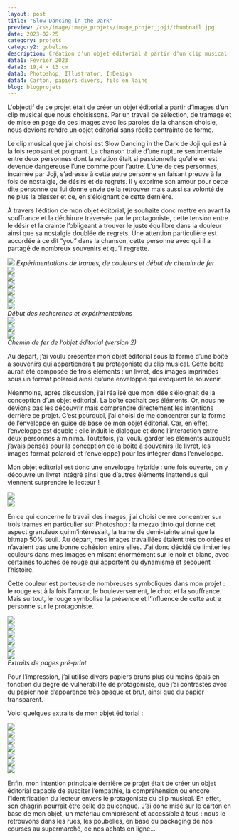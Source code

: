 ```yaml
---
layout: post
title: "Slow Dancing in the Dark"
preview: /css/image/image_projets/image_projet_joji/thumbnail.jpg
date: 2023-02-25
category: projets
category2: gobelins
description: Création d'un objet éditorial à partir d'un clip musical
data1: Février 2023
data2: 19,4 × 13 cm
data3: Photoshop, Illustrator, InDesign
data4: Carton, papiers divers, fils en laine
blog: blogprojets
---
```


L'objectif de ce projet était de créer un objet éditorial à partir d’images d’un clip musical que nous choisissons. Par un travail de sélection, de tramage et de mise en page de ces images avec les paroles de la chanson choisie, nous devions rendre un objet éditorial sans réelle contrainte de forme.

Le clip musical que j’ai choisi est Slow Dancing in the Dark de Joji qui est à la fois reposant et poignant. La chanson traite d’une rupture sentimentale entre deux personnes dont la relation était si passionnelle qu’elle en est devenue dangereuse l’une comme pour l’autre. L’une de ces personnes, incarnée par Joji, s’adresse à cette autre personne en faisant preuve à la fois de nostalgie, de désirs et de regrets. Il y exprime son amour pour cette dite personne qui lui donne envie de la retrouver mais aussi sa volonté de ne plus la blesser et ce, en s’éloignant de cette dernière.

À travers l’édition de mon objet éditorial, je souhaite donc mettre en avant la souffrance et la déchirure traversée par le protagoniste, cette tension entre le désir et la crainte l’obligeant à trouver le juste équilibre dans la douleur ainsi que sa nostalgie doublée de regrets. Une attention particulière est accordée à ce dit “you” dans la chanson, cette personne avec qui il a partagé de nombreux souvenirs et qu’il regrette.

<img src="/css/image/image_projets/image_projet_joji/img1.jpg">
<em>Expérimentations de trames, de couleurs et début de chemin de fer</em>

<div class="image_container">
<div class="three"><img onclick="Zoom(this)" class="img-gallery" src="/css/image/image_projets/image_projet_knife/img2_2.jpg"></div>
<div class="three"><img onclick="Zoom(this)" class="img-gallery" src="/css/image/image_projets/image_projet_knife/img2_4.jpg"></div>
<div class="three"><img onclick="Zoom(this)" class="img-gallery" src="/css/image/image_projets/image_projet_knife/img2_5.jpg"></div>
<div class="three"><img onclick="Zoom(this)" class="img-gallery" src="/css/image/image_projets/image_projet_knife/img2_9.jpg"></div>
<div class="three"><img onclick="Zoom(this)" class="img-gallery" src="/css/image/image_projets/image_projet_knife/img2_10.jpg"></div>
<div class="three"><img onclick="Zoom(this)" class="img-gallery" src="/css/image/image_projets/image_projet_knife/img2_11.jpg"></div>
<em>Début des recherches et expérimentations</em>
</div>

<div class="image_container">
<div class="three"><img onclick="Zoom(this)" class="img-gallery" src="/css/image/image_projets/image_projet_knife/img3.jpg"></div>
<div class="three"><img onclick="Zoom(this)" class="img-gallery" src="/css/image/image_projets/image_projet_knife/img3_1.jpg"></div>
<div class="three"><img onclick="Zoom(this)" class="img-gallery" src="/css/image/image_projets/image_projet_knife/img3_2.jpg"></div>
<em>Chemin de fer de l’objet éditorial (version 2)</em>
</div>

Au départ, j’ai voulu présenter mon objet éditorial sous la forme d’une boîte à souvenirs qui appartiendrait au protagoniste du clip musical. Cette boîte aurait été composée de trois éléments : un livret, des images imprimées sous un format polaroid ainsi qu’une enveloppe qui évoquent le souvenir.

Néanmoins, après discussion, j’ai réalisé que mon idée s’éloignait de la conception d’un objet éditorial. La boîte cachait ces éléments. Or, nous ne devions pas les découvrir mais comprendre directement les intentions derrière ce projet. C’est pourquoi, j’ai choisi de me concentrer sur la forme de l’enveloppe en guise de base de mon objet éditorial. Car, en effet, l’enveloppe est double : elle induit le dialogue et donc l’interaction entre deux personnes à minima. Toutefois, j’ai voulu garder les éléments auxquels j’avais pensés pour la conception de la boîte à souvenirs (le livret, les images format polaroid et l’enveloppe) pour les intégrer dans l’enveloppe.

Mon objet éditorial est donc une enveloppe hybride : une fois ouverte, on y découvre un livret intégré ainsi que d’autres éléments inattendus qui viennent surprendre le lecteur !
<div class="image_container">
<div><img onclick="Zoom(this)" class="img-gallery" src="/css/image/image_projets/image_projet_knife/img4.jpg"></div>
<div><img onclick="Zoom(this)" class="img-gallery" src="/css/image/image_projets/image_projet_knife/img5.jpg"></div>
</div>

En ce qui concerne le travail des images, j’ai choisi de me concentrer sur trois trames en particulier sur Photoshop : la mezzo tinto qui donne cet aspect granuleux qui m’intéressait, la trame de demi-teinte ainsi que la bitmap 50% seuil. Au départ, mes images travaillées étaient très colorées et n’avaient pas une bonne cohésion entre elles. J’ai donc décidé de limiter les couleurs dans mes images en misant énormément sur le noir et blanc, avec certaines touches de rouge qui apportent du dynamisme et secouent l’histoire.

Cette couleur est porteuse de nombreuses symboliques dans mon projet : le rouge est à la fois l’amour, le bouleversement, le choc et la souffrance. Mais surtout, le rouge symbolise la présence et l’influence de cette autre personne sur le protagoniste.

<div class="image_container">
<div class="three"><img onclick="Zoom(this)" class="img-gallery" src="/css/image/image_projets/image_projet_knife/img6_1.jpg"></div>
<div class="three"><img onclick="Zoom(this)" class="img-gallery" src="/css/image/image_projets/image_projet_knife/img6_4.jpg"></div>
<div class="three"><img onclick="Zoom(this)" class="img-gallery" src="/css/image/image_projets/image_projet_knife/img6_5.jpg"></div>
<div class="three"><img onclick="Zoom(this)" class="img-gallery" src="/css/image/image_projets/image_projet_knife/img6_7.jpg"></div>
<div class="three"><img onclick="Zoom(this)" class="img-gallery" src="/css/image/image_projets/image_projet_knife/img6_9.jpg"></div>
<div class="three"><img onclick="Zoom(this)" class="img-gallery" src="/css/image/image_projets/image_projet_knife/img6_12.jpg"></div>
<em>Extraits de pages pré-print</em>
</div>

Pour l’impression, j’ai utilisé divers papiers bruns plus ou moins épais en fonction du degré de vulnérabilité de protagoniste, que j’ai contrastés avec du papier noir d’apparence très opaque et brut, ainsi que du papier transparent.

Voici quelques extraits de mon objet éditorial :
<div class="image_container">
<div class="three"><img onclick="Zoom(this)" class="img-gallery" src="/css/image/image_projets/image_projet_knife/img7.jpg"></div>
<div class="three"><img onclick="Zoom(this)" class="img-gallery" src="/css/image/image_projets/image_projet_knife/img7_2.jpg"></div>
<div class="three"><img onclick="Zoom(this)" class="img-gallery" src="/css/image/image_projets/image_projet_knife/img7_3.jpg"></div>
<div class="three"><img onclick="Zoom(this)" class="img-gallery" src="/css/image/image_projets/image_projet_knife/img7_4.jpg"></div>
<div class="three"><img onclick="Zoom(this)" class="img-gallery" src="/css/image/image_projets/image_projet_knife/img7_5.jpg"></div>
<div class="three"><img onclick="Zoom(this)" class="img-gallery" src="/css/image/image_projets/image_projet_knife/img7_7.jpg"></div>
</div>
<img onclick="Zoom(this)" class="img-gallery" src="/css/image/image_projets/image_projet_knife/img8.jpg"></div>


Enfin, mon intention principale derrière ce projet était de créer un objet éditorial capable de susciter l’empathie, la compréhension ou encore l’identification du lecteur envers le protagoniste du clip musical. En effet, son chagrin pourrait être celle de quiconque. J’ai donc misé sur le carton en base de mon objet, un matériau omniprésent et accessible à tous : nous le retrouvons dans les rues, les poubelles, en base du packaging de nos courses au supermarché, de nos achats en ligne...
